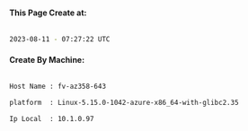 
   
#### This Page Create at:

```bash

2023-08-11 - 07:27:22 UTC

```

#### Create By Machine:

```bash

Host Name : fv-az358-643

platform  : Linux-5.15.0-1042-azure-x86_64-with-glibc2.35

Ip Local  : 10.1.0.97

```

